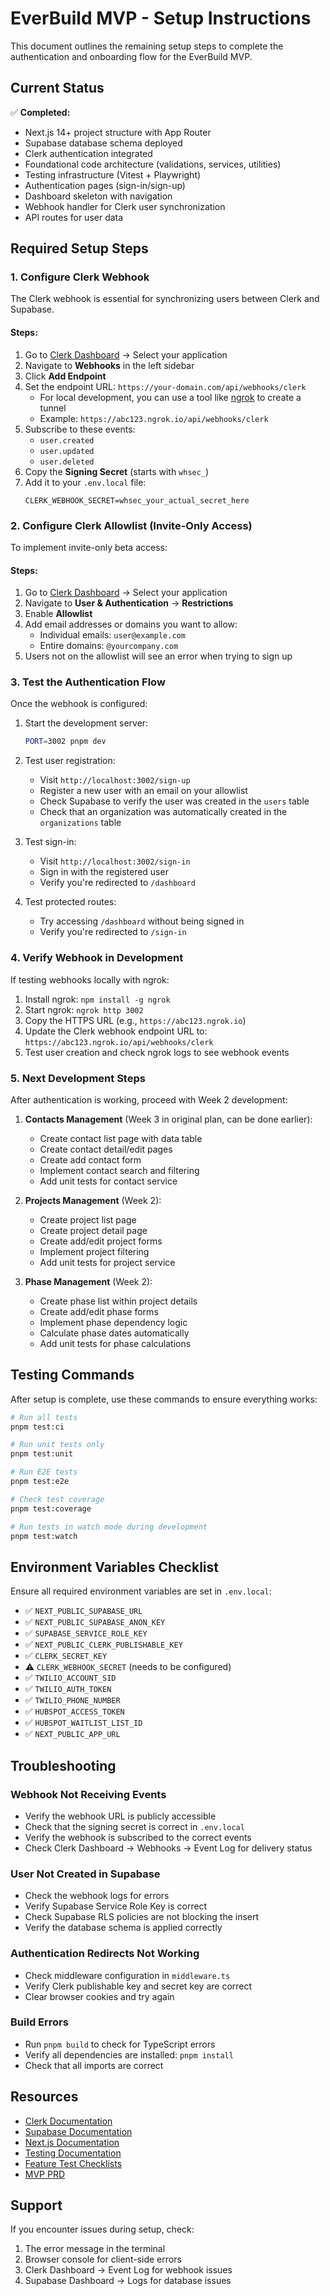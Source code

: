 # EverBuild MVP - Setup Instructions

This document outlines the remaining setup steps to complete the authentication and onboarding flow for the EverBuild MVP.

## Current Status

✅ **Completed:**
- Next.js 14+ project structure with App Router
- Supabase database schema deployed
- Clerk authentication integrated
- Foundational code architecture (validations, services, utilities)
- Testing infrastructure (Vitest + Playwright)
- Authentication pages (sign-in/sign-up)
- Dashboard skeleton with navigation
- Webhook handler for Clerk user synchronization
- API routes for user data

## Required Setup Steps

### 1. Configure Clerk Webhook

The Clerk webhook is essential for synchronizing users between Clerk and Supabase.

#### Steps:
1. Go to [Clerk Dashboard](https://dashboard.clerk.com) → Select your application
2. Navigate to **Webhooks** in the left sidebar
3. Click **Add Endpoint**
4. Set the endpoint URL: `https://your-domain.com/api/webhooks/clerk`
   - For local development, you can use a tool like [ngrok](https://ngrok.com) to create a tunnel
   - Example: `https://abc123.ngrok.io/api/webhooks/clerk`
5. Subscribe to these events:
   - `user.created`
   - `user.updated`
   - `user.deleted`
6. Copy the **Signing Secret** (starts with `whsec_`)
7. Add it to your `.env.local` file:
   ```
   CLERK_WEBHOOK_SECRET=whsec_your_actual_secret_here
   ```

### 2. Configure Clerk Allowlist (Invite-Only Access)

To implement invite-only beta access:

#### Steps:
1. Go to [Clerk Dashboard](https://dashboard.clerk.com) → Select your application
2. Navigate to **User & Authentication** → **Restrictions**
3. Enable **Allowlist**
4. Add email addresses or domains you want to allow:
   - Individual emails: `user@example.com`
   - Entire domains: `@yourcompany.com`
5. Users not on the allowlist will see an error when trying to sign up

### 3. Test the Authentication Flow

Once the webhook is configured:

1. Start the development server:
   ```bash
   PORT=3002 pnpm dev
   ```

2. Test user registration:
   - Visit `http://localhost:3002/sign-up`
   - Register a new user with an email on your allowlist
   - Check Supabase to verify the user was created in the `users` table
   - Check that an organization was automatically created in the `organizations` table

3. Test sign-in:
   - Visit `http://localhost:3002/sign-in`
   - Sign in with the registered user
   - Verify you're redirected to `/dashboard`

4. Test protected routes:
   - Try accessing `/dashboard` without being signed in
   - Verify you're redirected to `/sign-in`

### 4. Verify Webhook in Development

If testing webhooks locally with ngrok:

1. Install ngrok: `npm install -g ngrok`
2. Start ngrok: `ngrok http 3002`
3. Copy the HTTPS URL (e.g., `https://abc123.ngrok.io`)
4. Update the Clerk webhook endpoint URL to: `https://abc123.ngrok.io/api/webhooks/clerk`
5. Test user creation and check ngrok logs to see webhook events

### 5. Next Development Steps

After authentication is working, proceed with Week 2 development:

1. **Contacts Management** (Week 3 in original plan, can be done earlier):
   - Create contact list page with data table
   - Create contact detail/edit pages
   - Create add contact form
   - Implement contact search and filtering
   - Add unit tests for contact service

2. **Projects Management** (Week 2):
   - Create project list page
   - Create project detail page
   - Create add/edit project forms
   - Implement project filtering
   - Add unit tests for project service

3. **Phase Management** (Week 2):
   - Create phase list within project details
   - Create add/edit phase forms
   - Implement phase dependency logic
   - Calculate phase dates automatically
   - Add unit tests for phase calculations

## Testing Commands

After setup is complete, use these commands to ensure everything works:

```bash
# Run all tests
pnpm test:ci

# Run unit tests only
pnpm test:unit

# Run E2E tests
pnpm test:e2e

# Check test coverage
pnpm test:coverage

# Run tests in watch mode during development
pnpm test:watch
```

## Environment Variables Checklist

Ensure all required environment variables are set in `.env.local`:

- ✅ `NEXT_PUBLIC_SUPABASE_URL`
- ✅ `NEXT_PUBLIC_SUPABASE_ANON_KEY`
- ✅ `SUPABASE_SERVICE_ROLE_KEY`
- ✅ `NEXT_PUBLIC_CLERK_PUBLISHABLE_KEY`
- ✅ `CLERK_SECRET_KEY`
- ⚠️  `CLERK_WEBHOOK_SECRET` (needs to be configured)
- ✅ `TWILIO_ACCOUNT_SID`
- ✅ `TWILIO_AUTH_TOKEN`
- ✅ `TWILIO_PHONE_NUMBER`
- ✅ `HUBSPOT_ACCESS_TOKEN`
- ✅ `HUBSPOT_WAITLIST_LIST_ID`
- ✅ `NEXT_PUBLIC_APP_URL`

## Troubleshooting

### Webhook Not Receiving Events
- Verify the webhook URL is publicly accessible
- Check that the signing secret is correct in `.env.local`
- Verify the webhook is subscribed to the correct events
- Check Clerk Dashboard → Webhooks → Event Log for delivery status

### User Not Created in Supabase
- Check the webhook logs for errors
- Verify Supabase Service Role Key is correct
- Check Supabase RLS policies are not blocking the insert
- Verify the database schema is applied correctly

### Authentication Redirects Not Working
- Check middleware configuration in `middleware.ts`
- Verify Clerk publishable key and secret key are correct
- Clear browser cookies and try again

### Build Errors
- Run `pnpm build` to check for TypeScript errors
- Verify all dependencies are installed: `pnpm install`
- Check that all imports are correct

## Resources

- [Clerk Documentation](https://clerk.com/docs)
- [Supabase Documentation](https://supabase.com/docs)
- [Next.js Documentation](https://nextjs.org/docs)
- [Testing Documentation](./TESTING.md)
- [Feature Test Checklists](./FEATURE_TESTS.md)
- [MVP PRD](./EverBuild-MVP-PRD.md)

## Support

If you encounter issues during setup, check:
1. The error message in the terminal
2. Browser console for client-side errors
3. Clerk Dashboard → Event Log for webhook issues
4. Supabase Dashboard → Logs for database issues
